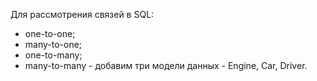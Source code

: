 Для рассмотрения связей в SQL:
- one-to-one;
- many-to-one;
- one-to-many;
- many-to-many -
добавим три модели данных - Engine, Car, Driver. 